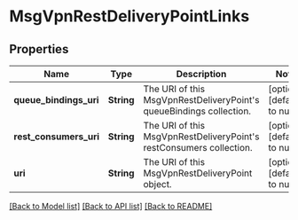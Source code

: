 # MsgVpnRestDeliveryPointLinks

## Properties
Name | Type | Description | Notes
------------ | ------------- | ------------- | -------------
**queue_bindings_uri** | **String** | The URI of this MsgVpnRestDeliveryPoint&#39;s queueBindings collection. | [optional] [default to null]
**rest_consumers_uri** | **String** | The URI of this MsgVpnRestDeliveryPoint&#39;s restConsumers collection. | [optional] [default to null]
**uri** | **String** | The URI of this MsgVpnRestDeliveryPoint object. | [optional] [default to null]

[[Back to Model list]](../README.md#documentation-for-models) [[Back to API list]](../README.md#documentation-for-api-endpoints) [[Back to README]](../README.md)


